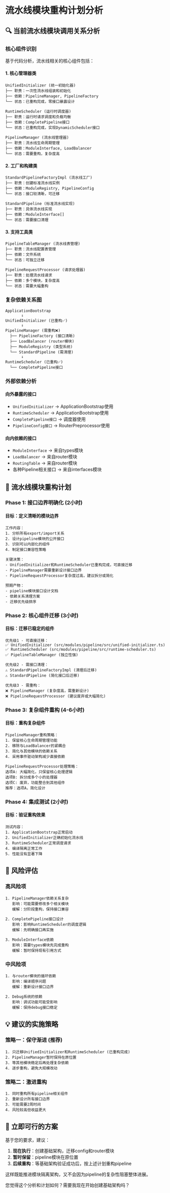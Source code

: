 # 流水线模块重构计划分析

## 🔍 当前流水线模块调用关系分析

### 核心组件识别

基于代码分析，流水线相关的核心组件包括：

#### **1. 核心管理器类**
```
UnifiedInitializer (统一初始化器)
├── 职责：一次性流水线组装和初始化
├── 依赖：PipelineManager, PipelineFactory
└── 状态：已重构完成，零接口暴露设计

RuntimeScheduler (运行时调度器) 
├── 职责：运行时请求调度和负载均衡
├── 依赖：CompletePipeline接口
└── 状态：已重构完成，实现DynamicScheduler接口

PipelineManager (流水线管理器)
├── 职责：流水线生命周期管理
├── 依赖：ModuleInterface, LoadBalancer
└── 状态：需要重构，复杂度高
```

#### **2. 工厂和构建类**
```
StandardPipelineFactoryImpl (流水线工厂)
├── 职责：创建标准流水线实例
├── 依赖：ModuleRegistry, PipelineConfig
└── 状态：接口较清晰，可迁移

StandardPipeline (标准流水线实现)
├── 职责：具体流水线实现
├── 依赖：ModuleInterface[]
└── 状态：需要接口清理
```

#### **3. 支持工具类**
```
PipelineTableManager (流水线表管理)
├── 职责：流水线配置表管理
├── 依赖：文件系统
└── 状态：可独立迁移

PipelineRequestProcessor (请求处理器)
├── 职责：处理流水线请求
├── 依赖：多个模块，复杂度高
└── 状态：需要大幅重构
```

### 复杂依赖关系图

```
ApplicationBootstrap
       ↓
UnifiedInitializer (已重构✅)
       ↓
PipelineManager (需重构❌)
  ├── PipelineFactory (接口清晰)
  ├── LoadBalancer (router模块)
  ├── ModuleRegistry (类型系统)
  └── StandardPipeline (需清理)
       ↓
RuntimeScheduler (已重构✅)
  └── CompletePipeline接口
```

### 外部依赖分析

#### **向外暴露的接口**
- `UnifiedInitializer` → ApplicationBootstrap使用
- `RuntimeScheduler` → ApplicationBootstrap使用  
- `CompletePipeline接口` → 调度器使用
- `PipelineConfig接口` → RouterPreprocessor使用

#### **向内依赖的接口**
- `ModuleInterface` → 来自types模块
- `LoadBalancer` → 来自router模块
- `RoutingTable` → 来自router模块
- 各种Pipeline相关接口 → 来自interfaces模块

## 🎯 流水线模块重构计划

### Phase 1: 接口边界明确化 (2小时)

#### **目标**：定义清晰的模块边界
```
工作内容：
1. 分析所有export/import关系
2. 设计pipeline模块的公开接口
3. 识别可以内部化的组件
4. 制定接口兼容性策略

关键决策：
- UnifiedInitializer和RuntimeScheduler已重构完成，可直接迁移
- PipelineManager需要重新设计接口边界
- PipelineRequestProcessor复杂度过高，建议拆分或简化

预期产物：
- pipeline模块接口设计文档
- 依赖关系清理方案
- 迁移优先级排序
```

### Phase 2: 核心组件迁移 (3小时)

#### **目标**：迁移已稳定的组件
```
优先级1 - 可直接迁移：
✅ UnifiedInitializer (src/modules/pipeline/src/unified-initializer.ts)
✅ RuntimeScheduler (src/modules/pipeline/src/runtime-scheduler.ts)  
✅ PipelineTableManager (独立性强)

优先级2 - 需接口清理：
⚠️ StandardPipelineFactoryImpl (清理后迁移)
⚠️ StandardPipeline (简化接口后迁移)

优先级3 - 需重构：
❌ PipelineManager (复杂度高，需重新设计)
❌ PipelineRequestProcessor (建议废弃或大幅简化)
```

### Phase 3: 复杂组件重构 (4-6小时)

#### **目标**：重构复杂组件
```
PipelineManager重构策略：
1. 保留核心生命周期管理功能
2. 移除与LoadBalancer的紧耦合
3. 简化与其他模块的依赖关系
4. 采用事件驱动架构减少直接依赖

PipelineRequestProcessor处理策略：
选项A: 大幅简化，只保留核心处理逻辑
选项B: 拆分成多个小的处理器
选项C: 废弃，功能整合到其他组件
推荐：选项A，简化设计
```

### Phase 4: 集成测试 (2小时)

#### **目标**：验证重构效果
```
测试内容：
1. ApplicationBootstrap正常启动
2. UnifiedInitializer正确初始化流水线
3. RuntimeScheduler正常调度请求
4. 编译隔离正常工作
5. 性能没有显著下降
```

## 🚨 风险评估

### 高风险项
```
1. PipelineManager依赖关系复杂
   影响：可能需要修改多个相关模块
   缓解：分阶段重构，保持接口兼容

2. CompletePipeline接口设计
   影响：影响RuntimeScheduler的调度逻辑
   缓解：先明确接口再实施

3. ModuleInterface依赖
   影响：需要types模块先完成重构
   缓解：暂时保持现有引用方式
```

### 中风险项
```
1. 与router模块的循环依赖
   影响：编译顺序问题
   缓解：重新设计接口边界

2. Debug系统的依赖
   影响：调试功能可能受影响
   缓解：保持debug接口稳定
```

## 💡 建议的实施策略

### 策略一：保守渐进 (推荐)
```
1. 只迁移UnifiedInitializer和RuntimeScheduler (已重构完成)
2. PipelineManager暂时保持在原位置
3. 等其他模块稳定后再处理复杂依赖
4. 逐步重构，避免大规模改动
```

### 策略二：激进重构
```
1. 同时重构所有pipeline相关组件
2. 重新设计所有接口边界
3. 可能需要2周时间
4. 风险较高但收益更大
```

## 🎯 立即可行的方案

基于您的要求，建议：

1. **现在执行**：创建基础架构，迁移config和router模块
2. **暂时保留**：pipeline模块在原位置
3. **后续重构**：等基础架构验证成功后，按上述计划重构pipeline

这样既能推进模块隔离架构，又不会因为pipeline的复杂性阻塞整体进展。

您觉得这个分析和计划如何？需要我现在开始创建基础架构吗？